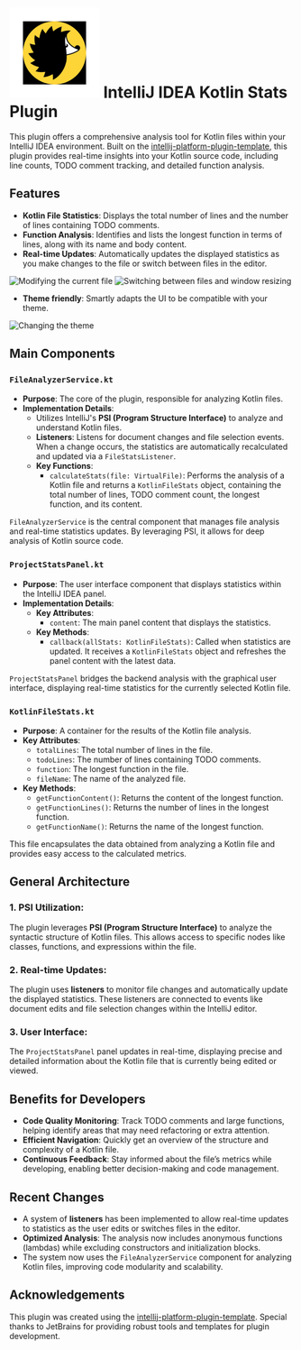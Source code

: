 # ![about](https://github.com/joseserize0222/Cognifire-Plugin-Application/blob/main/src/main/resources/META-INF/pluginIcon.svg) IntelliJ IDEA Kotlin Stats Plugin

This plugin offers a comprehensive analysis tool for Kotlin files within your IntelliJ IDEA environment. Built on the [intellij-platform-plugin-template](https://github.com/JetBrains/intellij-platform-plugin-template), this plugin provides real-time insights into your Kotlin source code, including line counts, TODO comment tracking, and detailed function analysis.

## Features

- **Kotlin File Statistics**: Displays the total number of lines and the number of lines containing TODO comments.
- **Function Analysis**: Identifies and lists the longest function in terms of lines, along with its name and body content.
- **Real-time Updates**: Automatically updates the displayed statistics as you make changes to the file or switch between files in the editor.
<img src="./src/data/Editing%20the%20file%20audio%20removed.gif" alt="Modifying the current file">



<img src="./src/data/Switching%20files%20and%20resizing%20the%20windows.gif" alt="Switching between files and window resizing">


- **Theme friendly**: Smartly adapts the UI to be compatible with your theme.


<img src="./src/data/Changing%20the%20theme.gif" alt="Changing the theme">


## Main Components

### `FileAnalyzerService.kt`

- **Purpose**: The core of the plugin, responsible for analyzing Kotlin files.
- **Implementation Details**:
  - Utilizes IntelliJ's **PSI (Program Structure Interface)** to analyze and understand Kotlin files.
  - **Listeners**: Listens for document changes and file selection events. When a change occurs, the statistics are automatically recalculated and updated via a `FileStatsListener`.
  - **Key Functions**:
    - `calculateStats(file: VirtualFile)`: Performs the analysis of a Kotlin file and returns a `KotlinFileStats` object, containing the total number of lines, TODO comment count, the longest function, and its content.

`FileAnalyzerService` is the central component that manages file analysis and real-time statistics updates. By leveraging PSI, it allows for deep analysis of Kotlin source code.

### `ProjectStatsPanel.kt`

- **Purpose**: The user interface component that displays statistics within the IntelliJ IDEA panel.
- **Implementation Details**:
  - **Key Attributes**:
    - `content`: The main panel content that displays the statistics.
  - **Key Methods**:
    - `callback(allStats: KotlinFileStats)`: Called when statistics are updated. It receives a `KotlinFileStats` object and refreshes the panel content with the latest data.

`ProjectStatsPanel` bridges the backend analysis with the graphical user interface, displaying real-time statistics for the currently selected Kotlin file.

### `KotlinFileStats.kt`

- **Purpose**: A container for the results of the Kotlin file analysis.
- **Key Attributes**:
  - `totalLines`: The total number of lines in the file.
  - `todoLines`: The number of lines containing TODO comments.
  - `function`: The longest function in the file.
  - `fileName`: The name of the analyzed file.
- **Key Methods**:
  - `getFunctionContent()`: Returns the content of the longest function.
  - `getFunctionLines()`: Returns the number of lines in the longest function.
  - `getFunctionName()`: Returns the name of the longest function.

This file encapsulates the data obtained from analyzing a Kotlin file and provides easy access to the calculated metrics.

## General Architecture

### 1. **PSI Utilization**:
The plugin leverages **PSI (Program Structure Interface)** to analyze the syntactic structure of Kotlin files. This allows access to specific nodes like classes, functions, and expressions within the file.

### 2. **Real-time Updates**:
The plugin uses **listeners** to monitor file changes and automatically update the displayed statistics. These listeners are connected to events like document edits and file selection changes within the IntelliJ editor.

### 3. **User Interface**:
The `ProjectStatsPanel` panel updates in real-time, displaying precise and detailed information about the Kotlin file that is currently being edited or viewed.

## Benefits for Developers

- **Code Quality Monitoring**: Track TODO comments and large functions, helping identify areas that may need refactoring or extra attention.
- **Efficient Navigation**: Quickly get an overview of the structure and complexity of a Kotlin file.
- **Continuous Feedback**: Stay informed about the file’s metrics while developing, enabling better decision-making and code management.

## Recent Changes

- A system of **listeners** has been implemented to allow real-time updates to statistics as the user edits or switches files in the editor.
- **Optimized Analysis**: The analysis now includes anonymous functions (lambdas) while excluding constructors and initialization blocks.
- The system now uses the `FileAnalyzerService` component for analyzing Kotlin files, improving code modularity and scalability.

## Acknowledgements

This plugin was created using the [intellij-platform-plugin-template](https://github.com/JetBrains/intellij-platform-plugin-template). Special thanks to JetBrains for providing robust tools and templates for plugin development.
